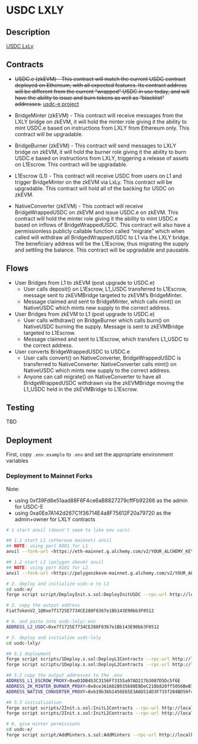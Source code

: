 # USDC LXLY

## Description

[USDC LxLy](https://docs.google.com/document/d/1heUd3Cbux-ngnCJITbKJ9pdsz26BmNz1hfOn9NTuDH8/edit?pli=1)

## Contracts

- ~~USDC.e (zkEVM) - This contract will match the current USDC contract deployed on Ethereum, with all expected features. Its contract address will be different from the current “wrapped” USDC in use today, and will have the ability to issue and burn tokens as well as “blacklist” addresses.~~ [usdc-e project](https://github.com/omnifient/usdc-e)

- BridgeMinter (zkEVM) - This contract will receive messages from the LXLY bridge on zkEVM, it will hold the minter role giving it the ability to mint USDC.e based on instructions from LXLY from Ethereum only. This contract will be upgradable.

- BridgeBurner (zkEVM) - This contract will send messages to LXLY bridge on zkEVM, it will hold the burner role giving it the ability to burn USDC.e based on instructions from LXLY, triggering a release of assets on L1Escrow. This contract will be upgradable.

- L1Escrow (L1) - This contract will receive USDC from users on L1 and trigger BridgeMinter on the zkEVM via LxLy. This contract will be upgradable. This contract will hold all of the backing for USDC on zkEVM.

- NativeConverter (zkEVM) - This contract will receive BridgeWrappedUSDC on zkEVM and issue USDC.e on zkEVM. This contract will hold the minter role giving it the ability to mint USDC.e based on inflows of BridgeWrappedUSDC. This contract will also have a permissionless publicly callable function called “migrate” which when called will withdraw all BridgedWrappedUSDC to L1 via the LXLY bridge. The beneficiary address will be the L1Escrow, thus migrating the supply and settling the balance. This contract will be upgradable and pausable.

## Flows

- User Bridges from L1 to zkEVM (post upgrade to USDC.e)
  - User calls deposit() on L1Escrow, L1_USDC transferred to L1Escrow, message sent to zkEVMBridge targeted to zkEVM’s BridgeMinter.
  - Message claimed and sent to BridgeMinter, which calls mint() on NativeUSDC which mints new supply to the correct address.
- User Bridges from zkEVM to L1 (post upgrade to USDC.e)
  - User calls withdraw() on BridgeBurner which calls burn() on NativeUSDC burning the supply. Message is sent to zkEVMBridge targeted to L1Escrow.
  - Message claimed and sent to L1Escrow, which transfers L1_USDC to the correct address.
- User converts BridgeWrappedUSDC to USDC.e
  - User calls convert() on NativeConverter, BridgeWrappedUSDC is transferred to NativeConverter. NativeConverter calls mint() on NativeUSDC which mints new supply to the correct address.
  - Anyone can call migrate() on NativeConverter to have all BridgeWrappedUSDC withdrawn via the zkEVMBridge moving the L1_USDC held in the zkEVMBridge to L1Escrow.

## Testing

TBD

## Deployment

First, copy `.env.example` to `.env` and set the appropriate environment variables

### Deployment to Mainnet Forks

Note:

- using 0xf39Fd6e51aad88F6F4ce6aB8827279cffFb92266 as the admin for USDC-E
- using 0xa0Ee7A142d267C1f36714E4a8F75612F20a79720 as the admin+owner for LXLY contracts

```bash
# 1 start anvil (doesn't seem to like env vars)

## 1.1 start L1 (ethereum mainnet) anvil
## NOTE: using port 8001 for L1
anvil --fork-url <https://eth-mainnet.g.alchemy.com/v2/YOUR_ALCHEMY_KEY> --chain-id 1 --port 8001 --fork-block-number 17785773

## 1.2 start L2 (polygon zkevm) anvil
## NOTE: using port 8101 for L2
anvil --fork-url <https://polygonzkevm-mainnet.g.alchemy.com/v2/YOUR_ALCHEMY_KEY> --chain-id 1101 --port 8101 --fork-block-number 3172683

# 2. deploy and initialize usdc-e to L2
cd usdc-e/
forge script script/DeployInit.s.sol:DeployInitUSDC --rpc-url http://localhost:8101 --broadcast -vvvv --legacy

# 3. copy the output address
FiatTokenV2_1@0xe7f1725E7734CE288F8367e1Bb143E90bb3F0512

# 4. and paste into usdc-lxly/.env
ADDRESS_L2_USDC=0xe7f1725E7734CE288F8367e1Bb143E90bb3F0512

# 5. deploy and initialize usdc-lxly
cd usdc-lxly/

## 5.1 deployment
forge script scripts/1Deploy.s.sol:DeployL1Contracts --rpc-url http://localhost:8001 --broadcast -vvvv
forge script scripts/1Deploy.s.sol:DeployL2Contracts --rpc-url http://localhost:8101 --broadcast -vvvv --legacy

## 5.2 copy the output addresses to the .env
ADDRESS_L1_ESCROW_PROXY=0xeD1DB453C3156Ff3155a97AD217b3087D5Dc5f6E
ADDRESS_ZK_MINTER_BURNER_PROXY=0x8ce361602B935680E8DeC218b820ff5056BeB7af
ADDRESS_NATIVE_CONVERTER_PROXY=0xb19b36b1456E65E3A6D514D3F715f204BD59f431

## 5.3 initialization
forge script scripts/2Init.s.sol:InitL1Contracts --rpc-url http://localhost:8001 --broadcast -vvvv
forge script scripts/2Init.s.sol:InitL2Contracts --rpc-url http://localhost:8101 --broadcast -vvvv --legacy

# 6. give minter permissions
cd usdc-e/
forge script script/AddMinters.s.sol:AddMinters --rpc-url http://localhost:8101 --broadcast -vvvv --legacy
```
